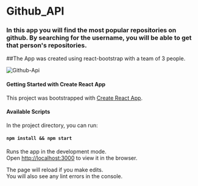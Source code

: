 

# Github_API

### In this app you will find the most popular repositories on github.  By searching for the username, you will be able to get that person's repositories.

##The App was created using react-bootstrap with a team of 3 people.

![Github-Api](https://user-images.githubusercontent.com/74236869/133125857-3c103edf-dd54-485e-8460-c7b140b8b4e9.png)

#### Getting Started with Create React App

This project was bootstrapped with [Create React App](https://github.com/facebook/create-react-app).

#### Available Scripts

In the project directory, you can run:

#### `npm install && npm start`

Runs the app in the development mode.\
Open [http://localhost:3000](http://localhost:3000) to view it in the browser.

The page will reload if you make edits.\
You will also see any lint errors in the console.
